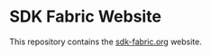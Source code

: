 
# SDK Fabric Website

This repository contains the [sdk-fabric.org](https://sdk-fabric.org/) website.

